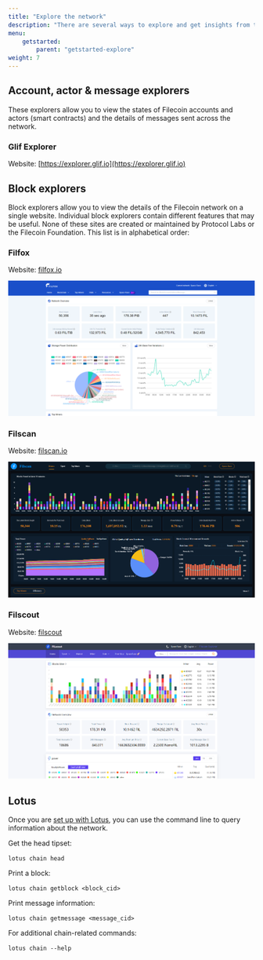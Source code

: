 ```yaml
---
title: "Explore the network"
description: "There are several ways to explore and get insights from the Filecoin network."
menu:
    getstarted:
        parent: "getstarted-explore"
weight: 7
---
```


## Account, actor & message explorers

These explorers allow you to view the states of Filecoin accounts and actors (smart contracts) and the details of messages sent across the network.

### Glif Explorer

Website: [https://explorer.glif.io](https://explorer.glif.io)

## Block explorers

Block explorers allow you to view the details of the Filecoin network on a single website. Individual block explorers contain different features that may be useful. None of these sites are created or maintained by Protocol Labs or the Filecoin Foundation. This list is in alphabetical order:

### Filfox

Website: [filfox.io](https://filfox.io)

![](filfox.png)

### Filscan

Website: [filscan.io](https://filscan.io)

![](filscan.png)

### Filscout

Website: [filscout](https://filscout.io)

![](filscout.png)

## Lotus

Once you are [set up with Lotus](https://lotus.filecoin.io), you can use the command line to query information about the network.

Get the head tipset:

```shell
lotus chain head
```

Print a block:

```shell
lotus chain getblock <block_cid>
```

Print message information:

```shell
lotus chain getmessage <message_cid>
```

For additional chain-related commands:

```shell
lotus chain --help
```

